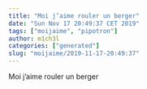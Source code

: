 ```yaml
---
title: "Moi j’aime rouler un berger"
date: "Sun Nov 17 20:49:37 CET 2019"
tags: ["moijaime", "pipotron"]
author: m1ch3l
categories: ["generated"]
slug: "moijaime/2019-11-17-20:49:37"
---
```


Moi j’aime rouler un berger
